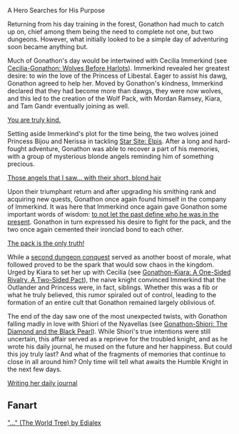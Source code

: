 <!-- title: Gonathon G -->
<!-- status: Alive -->

A Hero Searches for His Purpose

Returning from his day training in the forest, Gonathon had much to catch up on, chief among them being the need to complete not one, but two dungeons. However, what initially looked to be a simple day of adventuring soon became anything but.

Much of Gonathon's day would be intertwined with Cecilia Immerkind (see [Cecilia-Gonathon: Wolves Before Harlots](#edge:cecilia-gigi)). Immerkind revealed her greatest desire: to win the love of the Princess of Libestal. Eager to assist his dawg, Gonathon agreed to help her. Moved by Gonathon's kindness, Immerkind declared that they had become more than dawgs, they were now wolves, and this led to the creation of the Wolf Pack, with Mordan Ramsey, Kiara, and Tam Gandr eventually joining as well.

[You are truly kind.](#embed:https://youtu.be/dgfH4qnRlfw?t=2020)

Setting aside Immerkind's plot for the time being, the two wolves joined Princess Bijou and Nerissa in tackling [Star Site: Elpis](https://youtu.be/dgfH4qnRlfw?t=4404). After a long and hard-fought adventure, Gonathon was able to recover a part of his memories, with a group of mysterious blonde angels reminding him of something precious.

[Those angels that I saw... with their short, blond hair](#embed:https://youtu.be/dgfH4qnRlfw?t=7532)

Upon their triumphant return and after upgrading his smithing rank and acquiring new quests, Gonathon once again found himself in the company of Immerkind. It was here that Immerkind once again gave Gonathon some important words of wisdom: [to not let the past define who he was in the present](https://youtu.be/dgfH4qnRlfw?t=9664). Gonathon in turn expressed his desire to fight for the pack, and the two once again cemented their ironclad bond to each other.

[The pack is the only truth!](#embed:https://youtu.be/dgfH4qnRlfw?t=9538)

While a [second dungeon conquest](https://youtu.be/dgfH4qnRlfw?t=12253) served as another boost of morale, what followed proved to be the spark that would sow chaos in the kingdom. Urged by Kiara to set her up with Cecilia (see [Gonathon-Kiara: A One-Sided Rivalry, A Two-Sided Pact](#edge:gigi-kiara)), the naive knight convinced Immerkind that the Outlander and Princess were, in fact, siblings. Whether this was a fib or what he truly believed, this rumor spiraled out of control, leading to the formation of an entire cult that Gonathon remained largely oblivious of.

The end of the day saw one of the most unexpected twists, with Gonathon falling madly in love with Shiori of the Nyavellas (see [Gonathon-Shiori: The Diamond and the Black Pearl](#edge:gigi-shiori)). While Shiori's true intentions were still uncertain, this affair served as a reprieve for the troubled knight, and as he wrote his daily journal, he mused on the future and her happiness. But could this joy truly last? And what of the fragments of memories that continue to close in all around him? Only time will tell what awaits the Humble Knight in the next few days.

[Writing her daily journal](#embed:https://youtu.be/dgfH4qnRlfw?t=20429)

## Fanart

["..." (The World Tree) by Edialex](https://x.com/Ediialex/status/1919243257499853211)